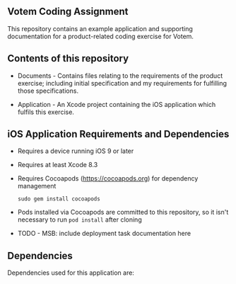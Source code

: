 ## Votem Coding Assignment
This repository contains an example application and supporting documentation for a product-related coding exercise for Votem.

## Contents of this repository
* Documents - Contains files relating to the requirements of the product exercise; including initial specification and my requirements for fulfilling those specifications.

* Application - An Xcode project containing the iOS application which fulfils this exercise.

## iOS Application Requirements and Dependencies

* Requires a device running iOS 9 or later
* Requires at least Xcode 8.3
* Requires Cocoapods (https://cocoapods.org) for dependency management

    `sudo gem install cocoapods`
    
* Pods installed via Cocoapods are committed to this repository, so it isn't necessary to run `pod install` after cloning    

* TODO - MSB: include deployment task documentation here

## Dependencies

Dependencies used for this application are:
